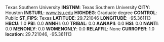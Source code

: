 
Texas Southern University
**INSTNM**: Texas Southern University 
**CITY**: Houston 
**INSTURL**: www.tsu.edu 
**HIGHDEG**: Graduate degree 
**CONTROL**: Public 
**ST_FIPS**: Texas 
**LATITUDE**: 29.721046 
**LONGITUDE**: -95.361113 
**HBCU**: 1.0 
**PBI**: 0.0 
**ANNHI**: 0.0 
**TRIBAL**: 0.0 
**AANAPII**: 0.0 
**HSI**: 0.0 
**NANTI**: 0.0 
**MENONLY**: 0.0 
**WOMENONLY**: 0.0 
**RELAFFIL**: None 
**CURROPER**: 1.0 
**location**: 29.721046, -95.361113 